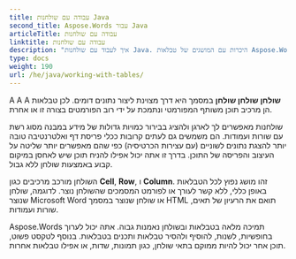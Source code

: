```yaml
---
title: עבודה עם שולחנות Java
second_title: Aspose.Words עבור Java
articleTitle: עבודה עם שולחנות
linktitle: עבודה עם שולחנות
description: "איך לעבוד עם שולחנות Java. היכרות עם המושגים של טבלאות Aspose.Words עבור Java."
type: docs
weight: 190
url: /he/java/working-with-tables/
---
```


A A A **שולחן שולחן שולחן** במסמך היא דרך מצוינת ליצור נתונים דומים. לכן טבלאות הן מרכיב תוכן משותף המפורמטי ונתמכת על ידי רוב הפורמטים בצורה זו או אחרת.

שולחנות מאפשרים לך לארגן ולהציג בבירור כמויות גדולות של מידע במבנה מסוג רשת עם שורות ועמודות. הם משמשים גם לעתים קרובות ככלי פריסת דף ואלטרנטיבה טובה יותר להצגת נתונים לשוניים (עם עצירות הכרטיסיה) כפי שהם מאפשרים יותר שליטה על העיצוב והפריסה של התוכן. בדרך זו אתה יכול אפילו להניח תוכן שיש לאחסן במיקום קבוע באמצעות שולחן ללא גבול.

השולחן מורכב מרכיבים כגון **Cell**, **Row**, ו **Column**. זהו מושג נפוץ לכל הטבלאות באופן כללי, ללא קשר לעורך או לפורמט המסמכים שהשולחן נוצר. לדוגמה, שולחן שנוצר Microsoft Word או שולחן שנוצר במסמך HTML תואם את הרעיון של תאים, שורות ועמודות.

Aspose.Words תמיכה מלאה בטבלאות ובשולחן נאמנות גבוה. אתה יכול לערוך בחופשיות, לשנות, להוסיף ולהסיר טבלאות ותכנים בטבלאות. בנוסף לטקסט פשוט, תוכן אחר יכול להיות ממוקם בתאי שולחן, כגון תמונות, שדות, או אפילו טבלאות אחרות.